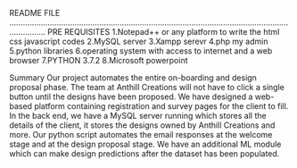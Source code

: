 README FILE
............................................................................................................................................
PRE REQUISITES
1.Notepad++ or any platform to write the html css javascript codes
2.MySQL server
3.Xampp serevr
4.php my admin
5.python libraries
6.operating system with access to internet and a web browser
7.PYTHON 3.7.2
8.Microsoft powerpoint


Summary
Our project automates the entire on-boarding and design proposal phase. The team at Anthill Creations will not have to click a single button until the designs have been proposed. We have designed a web-based platform containing registration and survey pages for the client to fill. In the back end, we have a MySQL server running which stores all the details of the client, it stores the designs owned by Anthill Creations and more. Our python script automates the email responses at the welcome stage and at the design proposal stage. We have an additional ML module which can make design predictions after the dataset has been populated. 